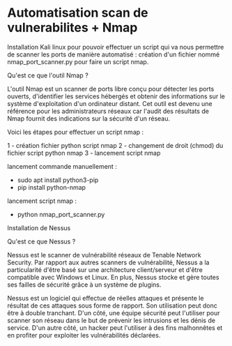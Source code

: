 # Automatisation scan de vulnerabilites + Nmap
Installation Kali linux pour pouvoir effectuer un script qui va nous permettre de scanner les ports de manière automatisé : 
création d'un fichier nommé nmap_port_scanner.py pour faire un script nmap. 

Qu'est ce que l'outil Nmap ? 

L'outil Nmap est un scanner de ports libre conçu pour détecter les ports ouverts, d'identifier les services hébergés et obtenir des informations sur le système d'exploitation d'un ordinateur distant. 
Cet outil est devenu une référence pour les administrateurs réseaux car l'audit des résultats de Nmap fournit des indications sur la sécurité d'un réseau. 

Voici les étapes pour effectuer un script nmap :

1 - création fichier python script nmap
2 - changement de droit (chmod) du fichier script python nmap
3 - lancement script nmap 

lancement commande manuellement : 
- sudo apt install python3-pip
- pip install python-nmap

lancement script nmap :
- python nmap_port_scanner.py


Installation de Nessus 

Qu'est ce que Nessus ? 

Nessus est le scanner de vulnérabilité réseaux de Tenable Network Security. Par rapport aux autres scanners de vulnérabilité, Nessus a la particularité d'être basé sur une architecture client/serveur et d'être compatible avec Windows et Linux. En plus, Nessus stocke et gère toutes ses failles de sécurité grâce à un système de plugins.

Nessus est un logiciel qui effectue de réelles attaques et présente le résultat de ces attaques sous forme de rapport. Son utilisation peut donc être à double tranchant. D'un côté, une équipe sécurité peut l'utiliser pour scanner son réseau dans le but de prévenir les intrusions et les dénis de service. D'un autre côté, un hacker peut l'utiliser à des fins malhonnêtes et en profiter pour exploiter les vulnérabilités déclarées.
